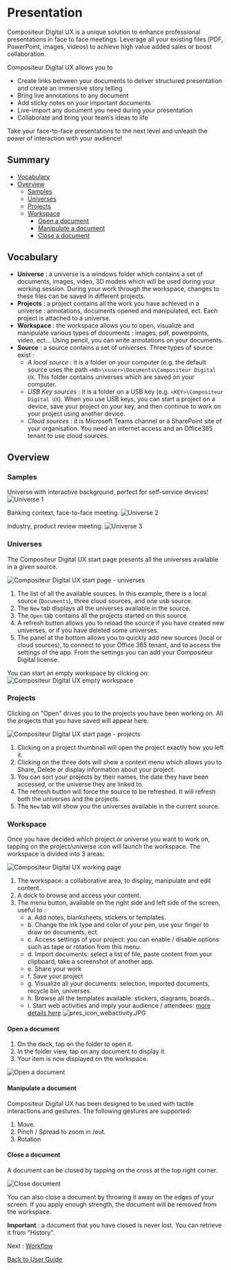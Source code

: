 # Presentation 

Compositeur Digital UX is a unique solution to enhance professional presentations in face to face meetings. 
Leverage all your existing files (PDF, PowerPoint, images, videos) to achieve high value added sales or boost collaboration.

Compositeur Digital UX allows you to 
* Create links between your documents to deliver structured presentation and create an immersive story telling
* Bring live annotations to any document
* Add sticky notes on your important documents
* Live-import any document you need during your presentation
* Collaborate and bring your team’s ideas to life

Take your face-to-face presentations to the next level and unleash the power of interaction with your audience!

## Summary
* [Vocabulary](#vocabulary)
* [Overview](#overview)
  * [Samples](#samples)
  * [Universes](#universes)
  * [Projects](#projects)
  * [Workspace](#workspace)
    * [Open a document](#open-a-document)
    * [Manipulate a document](#manipulate-a-document)
    * [Close a document](#close-a-document)

## Vocabulary 

* **Universe** : a universe is a windows folder which contains a set of documents, images, video, 3D models which will be used during your working session. During your work through the workspace, changes to these files can be saved in different projects.
* **Projects** : a project contains all the work you have achieved in a universe : annotations, documents opened and manipulated, ect. Each project is attached to a universe.
* **Workspace** : the workspace allows you to open, visualize and manipulate various types of documents : images, pdf, powerpoints, video, ect... Using pencil, you can write annotations on your documents.
* **Source** : a source contains a set of universes. Three types of source exist :
   * *A local source* : it is a folder on your computer (e.g. the default source uses the path `<HD>\<user>\Documents\Compositeur Digital UX`. This folder contains universes which are saved on your computer.
   * *USB Key sources* : it is a folder on a USB key (e.g. `<KEY>\Compositeur Digital UX`). When you use USB keys, you can start a project on a device, save your project on your key, and then continue to work on your project using another device.
   * *Cloud sources* : it is Microsoft Teams channel or a SharePoint site of your organisation. You need an internet access and an Office365 tenant to use cloud sources.

## Overview

### Samples

Universe with interactive background, perfect for self-service devices!
![Universe 1](../img/pres-universe1.JPG)

Banking context, face-to-face meeting.
![Universe 2](../img/pres-universe2.JPG)

Industry, product review meeting.
![Universe 3](../img/pres-universe3.JPG)

### Universes

The Compositeur Digital UX start page presents all the universes available in a given source. 

![Compositeur Digital UX start page - universes](../img/pres_universes.jpg)

1. The list of all the available sources. In this example, there is a local source (`Documents`), three cloud sources, and one usb source.
1. The `New` tab displays all the universes available in the source. 
1. The `Open` tab contains all the projects started on this source.
1. A refresh button allows you to reload the source if you have created new universes, or if you have deleted some universes.
1. The panel at the bottom allows you to quickly add new sources (local or cloud sources), to connect to your Office 365 tenant, and to access the settings of the app. From the settings you can add your Compositeur Digital license. 


You can start an empty workspace by clicking on:
![Compositeur Digital UX empty workspace](../img/pres_icon_empty_universe.jpg)


### Projects

Clicking on "Open" drives you to the projects you have been working on. All the projects that you have saved will appear here.

![Compositeur Digital UX start page - projects](../img/pres_projects_sort_by.jpg)

1. Clicking on a project thumbnail will open the project exactly how you left it.
1. Clicking on the three dots will show a context menu which allows you to Share, Delete or display information about your project.
1. You can sort your projects by their names, the date they have been accessed, or the universe they are linked to. 
1. The refresh button will force the source to be refreshed. It will refresh both the universes and the projects.
1. The `New` tab will show you the universes available in the current source.

### Workspace

Once you have decided which project or universe you want to work on, tapping on the project/universe icon will launch the workspace.
The workspace is divided into 3 areas:

![Compositeur Digital UX working page](../img/pres_workspace4.jpg)

1. The workspace: a collaborative area, to display, manipulate and edit content.
1. A dock to browse and access your content.
1. The menu button, available on the right side and left side of the screen, useful to : 
   - a. Add notes, blanksheets, stickers or templates.
   - b. Change the ink type and color of your pen, use your finger to draw on documents, ect.
   - c. Access settings of your project: you can enable / disable options such as tape or rotation from this menu.
   - d. Import documents: select a list of file, paste content from your clipboard, take a screenshot of another app.
   - e. Share your work
   - f. Save your project
   - g. Visualize all your documents: selection, imported documents, recycle bin, universes.
   - h. Browse all the templates available: stickers, diagrams, boards...
   - i. Start web activities and imply your audience / attendees: [more details here](webactivities.md)   ![pres_icon_webactivity.JPG](../img/pres_icon_webactivity.JPG)

#### Open a document

1. On the dock, tap on the folder to open it.
1. In the folder view, tap on any document to display it.
1. Your item is now displayed on the workspace.

![Open a document](../img/pres_open_document.jpg)

#### Manipulate a document

Compositeur Digital UX has been designed to be used with tactile interactions and gestures.
The following gestures are supported:
1. Move.
1. Pinch / Spread to zoom in /out.
1. Rotation

#### Close a document

A document can be closed by tapping on the cross at the top right corner.

![Close document](../img/pres_workspace_close_doc.jpg)

You can also close a document by throwing it away on the edges of your screen. If you apply enough strength, the document will be removed from the workspace. 

**Important** : a document that you have closed is never lost. You can retrieve it from "History".

Next : [Workflow](workflow.md)

[Back to User Guide](index.md)
